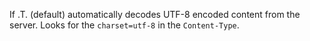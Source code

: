﻿If .T. (default) automatically decodes UTF-8 encoded content from the server. Looks for the `charset=utf-8` in the `Content-Type`.